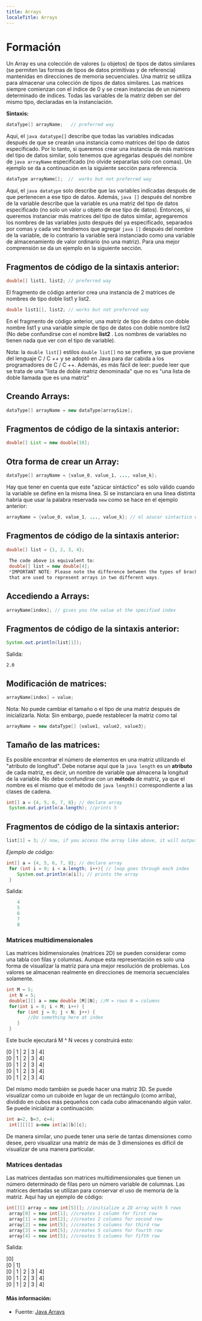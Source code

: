 ```yaml
---
title: Arrays
localeTitle: Arrays
---
```

# Formación

Un Array es una colección de valores (u objetos) de tipos de datos similares (se permiten las formas de tipos de datos primitivas y de referencia) mantenidas en direcciones de memoria secuenciales. Una matriz se utiliza para almacenar una colección de tipos de datos similares. Las matrices siempre comienzan con el índice de 0 y se crean instancias de un número determinado de índices. Todas las variables de la matriz deben ser del mismo tipo, declaradas en la instanciación.

**Sintaxis:**

```java
dataType[] arrayName;   // preferred way 
```

Aquí, el `java datatype[]` describe que todas las variables indicadas después de que se crearán una instancia como matrices del tipo de datos especificado. Por lo tanto, si queremos crear una instancia de más matrices del tipo de datos similar, solo tenemos que agregarlas después del nombre de `java arrayName` especificado (no olvide separarlas solo con comas). Un ejemplo se da a continuación en la siguiente sección para referencia.

```java
dataType arrayName[];  //  works but not preferred way 
```

Aquí, el `java datatype` solo describe que las variables indicadas después de que pertenecen a ese tipo de datos. Además, `java []` después del nombre de la variable describe que la variable es una matriz del tipo de datos especificado (no solo un valor u objeto de ese tipo de datos). Entonces, si queremos instanciar más matrices del tipo de datos similar, agregaremos los nombres de las variables justo después del ya especificado, separados por comas y cada vez tendremos que agregar `java []` después del nombre de la variable, de lo contrario la variable será instanciado como una variable de almacenamiento de valor ordinario (no una matriz). Para una mejor comprensión se da un ejemplo en la siguiente sección.

## Fragmentos de código de la sintaxis anterior:

```java
double[] list1, list2; // preferred way 
```

El fragmento de código anterior crea una instancia de 2 matrices de nombres de tipo doble list1 y list2.

```java
double list1[], list2; // works but not preferred way 
```

En el fragmento de código anterior, una matriz de tipo de datos con doble nombre list1 y una variable simple de tipo de datos con doble nombre list2 (No debe confundirse con el nombre **list2** . Los nombres de variables no tienen nada que ver con el tipo de variable).

Nota: la `double list[]` estilos `double list[]` no se prefiere, ya que proviene del lenguaje C / C ++ y se adoptó en Java para dar cabida a los programadores de C / C ++. Además, es más fácil de leer: puede leer que se trata de una "lista de doble matriz denominada" que no es "una lista de doble llamada que es una matriz"

## Creando Arrays:

```java
dataType[] arrayName = new dataType[arraySize]; 
```

## Fragmentos de código de la sintaxis anterior:

```java
double[] List = new double[10]; 
```

## Otra forma de crear un Array:

```java
dataType[] arrayName = {value_0, value_1, ..., value_k}; 
```

Hay que tener en cuenta que este "azúcar sintáctico" es sólo válido cuando la variable se define en la misma línea. Si se instanciara en una línea distinta habría que usar la palabra reservada `new` como se hace en el ejemplo anterior:

```java
arrayName = {value_0, value_1, ..., value_k}; // el azucar sintactico es erroneo aqui
```

## Fragmentos de código de la sintaxis anterior:

```java
double[] list = {1, 2, 3, 4}; 
 
 The code above is equivalent to: 
 double[] list = new double[4]; 
 *IMPORTANT NOTE: Please note the difference between the types of brackets 
 that are used to represent arrays in two different ways. 
```

## Accediendo a Arrays:

```java
arrayName[index]; // gives you the value at the specified index 
```

## Fragmentos de código de la sintaxis anterior:

```java
System.out.println(list[1]); 
```

Salida:
```
2.0 
```

## Modificación de matrices:

```java
arrayName[index] = value; 
```

Nota: No puede cambiar el tamaño o el tipo de una matriz después de inicializarla. Nota: Sin embargo, puede restablecer la matriz como tal

```java
arrayName = new dataType[] {value1, value2, value3}; 
```

## Tamaño de las matrices:

Es posible encontrar el número de elementos en una matriz utilizando el "atributo de longitud". Debe notarse aquí que la `java length` es un **atributo** de cada matriz, es decir, un nombre de variable que almacena la longitud de la variable. No debe confundirse con un **método** de matriz, ya que el nombre es el mismo que el método de `java length()` correspondiente a las clases de cadena.

```java
int[] a = {4, 5, 6, 7, 8}; // declare array 
 System.out.println(a.length); //prints 5 
```

## Fragmentos de código de la sintaxis anterior:

```java
list[1] = 3; // now, if you access the array like above, it will output 3 rather than 2 
```

_Ejemplo de código:_

```java
int[] a = {4, 5, 6, 7, 8}; // declare array 
 for (int i = 0; i < a.length; i++){ // loop goes through each index 
    System.out.println(a[i]); // prints the array 
 } 
```

Salida:

```java
    4 
    5 
    6 
    7 
    8 
```

### Matrices multidimensionales

Las matrices bidimensionales (matrices 2D) se pueden considerar como una tabla con filas y columnas. Aunque esta representación es solo una forma de visualizar la matriz para una mejor resolución de problemas. Los valores se almacenan realmente en direcciones de memoria secuenciales solamente.

```java
int M = 5; 
 int N = 5; 
 double[][] a = new double [M][N]; //M = rows N = columns 
 for(int i = 0; i < M; i++) { 
    for (int j = 0; j < N; j++) { 
        //Do something here at index 
    } 
 } 
```

Este bucle ejecutará M ^ N veces y construirá esto:

\[0 | 1 | 2 | 3 | 4\]  
\[0 | 1 | 2 | 3 | 4\]  
\[0 | 1 | 2 | 3 | 4\]  
\[0 | 1 | 2 | 3 | 4\]  
\[0 | 1 | 2 | 3 | 4\]

Del mismo modo también se puede hacer una matriz 3D. Se puede visualizar como un cuboide en lugar de un rectángulo (como arriba), dividido en cubos más pequeños con cada cubo almacenando algún valor. Se puede inicializar a continuación:

```java
int a=2, b=3, c=4; 
 int[][][] a=new int[a][b][c]; 
```

De manera similar, uno puede tener una serie de tantas dimensiones como desee, pero visualizar una matriz de más de 3 dimensiones es difícil de visualizar de una manera particular.

### Matrices dentadas

Las matrices dentadas son matrices multidimensionales que tienen un número determinado de filas pero un número variable de columnas. Las matrices dentadas se utilizan para conservar el uso de memoria de la matriz. Aquí hay un ejemplo de código:

```java
int[][] array = new int[5][]; //initialize a 2D array with 5 rows 
 array[0] = new int[1]; //creates 1 column for first row 
 array[1] = new int[2]; //creates 2 columns for second row 
 array[2] = new int[5]; //creates 5 columns for third row 
 array[3] = new int[5]; //creates 5 columns for fourth row 
 array[4] = new int[5]; //creates 5 columns for fifth row 
```

Salida:

\[0\]  
\[0 | 1\]  
\[0 | 1 | 2 | 3 | 4\]  
\[0 | 1 | 2 | 3 | 4\]  
\[0 | 1 | 2 | 3 | 4\]

#### Más información:

*   Fuente: [Java Arrays](https://docs.oracle.com/javase/tutorial/java/nutsandbolts/arrays.html)
